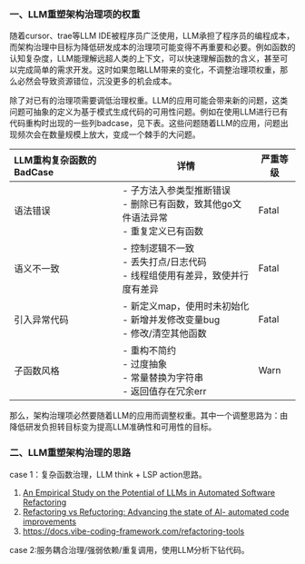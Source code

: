 ### 一、LLM重塑架构治理项的权重

随着cursor、trae等LLM IDE被程序员广泛使用，LLM承担了程序员的编程成本，而架构治理中目标为降低研发成本的治理项可能变得不再重要和必要。例如函数的认知复杂度，LLM能理解远超人类的上下文，可以快速理解函数的含义，甚至可以完成简单的需求开发。这时如果忽略LLM带来的变化，不调整治理项权重，那么必然会导致资源错位，沉没更多的机会成本。

除了对已有的治理项需要调低治理权重。LLM的应用可能会带来新的问题，这类问题可抽象的定义为基于模式生成代码的可用性问题。例如在使用LLM进行已有代码重构时出现的一些列badcase，见下表。这些问题随着LLM的应用，问题出现频次会在数量规模上放大，变成一个棘手的大问题。

| LLM重构复杂函数的BadCase | 详情                                                       | 严重等级  |
|:----------------- | -------------------------------------------------------- | ----- |
| 语法错误              | - 子方法入参类型推断错误<br/> - 删除已有函数，致其他go文件语法异常<br/> - 重复定义已有函数  | Fatal |
| 语义不一致             | - 控制逻辑不一致<br/>  - 丢失打点/日志代码<br/>  - 线程组使用有差异，致使并行度有差异    | Fatal |
| 引入异常代码            | - 新定义map，使用时未初始化<br/>  - 新增并发修改变量bug<br/>  - 修改/清空其他函数   | Fatal |
| 子函数风格             | - 重构不简约<br/>  - 过度抽象<br/>  - 常量替换为字符串<br/>  - 返回值存在冗余err | Warn  |

那么，架构治理项必然要随着LLM的应用而调整权重。其中一个调整思路为：由降低研发负担转目标变为提高LLM准确性和可用性的目标。

### 二、LLM重塑架构治理的思路

case 1：复杂函数治理，LLM think + LSP action思路。

1. [An Empirical Study on the Potential of LLMs in Automated Software Refactoring](https://arxiv.org/pdf/2411.04444)
2. [Refactoring vs Refuctoring: Advancing the state of AI- automated code improvements](https://codescene.com/hubfs/whitepapers/Refactoring-vs-Refuctoring-Advancing-the-state-of-AI-automated-code-improvements.pdf)
3. https://docs.vibe-coding-framework.com/refactoring-tools



case 2:服务耦合治理/强弱依赖/重复调用，使用LLM分析下钻代码。
